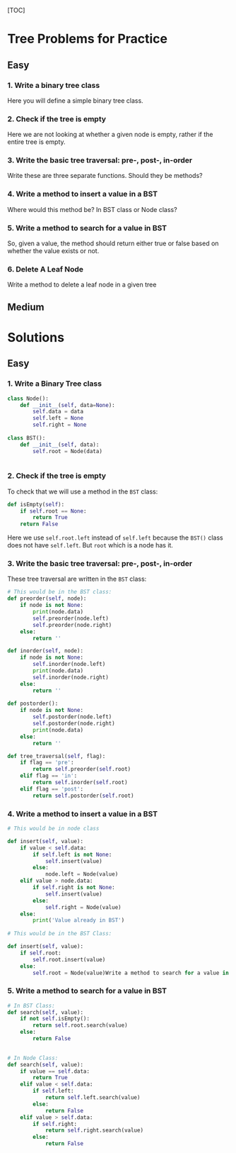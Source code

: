[TOC]



# Tree Problems for Practice

## Easy 

### 1. Write a binary tree class

Here you will define a simple binary tree class. 

### 2. Check if the tree is empty

Here we are not looking at whether a given node is empty, rather if the entire tree is empty. 

### 3. Write the basic tree traversal: pre-, post-, in-order

Write these are three separate functions. Should they be methods? 

### 4. Write a method to insert a value in a BST

Where would this method be? In BST class or Node class?

### 5. Write a method to search for a value in BST

So, given a value, the method should return either true or false based on whether the value exists or not. 

### 6. Delete A Leaf Node

Write a method to delete a leaf node in a given tree

## Medium





# Solutions

## Easy

### 1. Write a Binary Tree class

```python
class Node():
    def __init__(self, data=None):
        self.data = data
        self.left = None
        self.right = None
        
class BST():
    def __init__(self, data):
        self.root = Node(data)
    
```

### 2. Check if the tree is empty

To check that we will use a method in the `BST` class: 

```python
def isEmpty(self):
    if self.root == None:
        return True
    return False
```

Here we use `self.root.left` instead of `self.left` because the `BST()` class does not have `self.left`. But `root` which is a node has it.

### 3. Write the basic tree traversal: pre-, post-, in-order

These tree traversal are written in the `BST` class:

```python
# This would be in the BST class: 
def preorder(self, node):
    if node is not None:
        print(node.data)
        self.preorder(node.left)
        self.preorder(node.right)
    else:
        return ''

def inorder(self, node):
    if node is not None:
        self.inorder(node.left)
        print(node.data)
        self.inorder(node.right)
    else:
        return ''
    
def postorder():
    if node is not None:
        self.postorder(node.left)
        self.postorder(node.right)
        print(node.data)
    else:
        return ''

def tree_traversal(self, flag):
    if flag == 'pre':
        return self.preorder(self.root)
    elif flag == 'in':
        return self.inorder(self.root)
    elif flag == 'post':
        return self.postorder(self.root)
```

### 4. Write a method to insert a value in a BST

```python
# This would be in node class

def insert(self, value):
    if value < self.data:
        if self.left is not None:
            self.insert(value)
        else:
            node.left = Node(value)
    elif value > node.data:
        if self.right is not None:
            self.insert(value)
        else:
            self.right = Node(value)
    else:
        print('Value already in BST')
        
# This would be in the BST Class: 

def insert(self, value):
    if self.root:
        self.root.insert(value)
   	else:
        self.root = Node(value)Write a method to search for a value in BST
```

### 5. Write a method to search for a value in BST

```python
# In BST Class:
def search(self, value):
    if not self.isEmpty():
        return self.root.search(value)
    else:
        return False
    

# In Node Class:
def search(self, value):
    if value == self.data:
        return True
    elif value < self.data:
        if self.left:
            return self.left.search(value)
        else:
            return False
    elif value > self.data:
        if self.right:
            return self.right.search(value)
        else:
            return False
```

